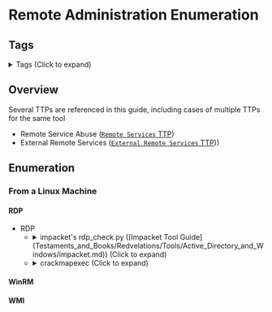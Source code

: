 <!---------------------------------------------------------------------------------
Copyright: (c) BLS OPS LLC.
This program is free software: you can redistribute it and/or modify
it under the terms of the GNU General Public License as published by
the Free Software Foundation, version 3.
This program is distributed in the hope that it will be useful,
but WITHOUT ANY WARRANTY; without even the implied warranty of
MERCHANTABILITY or FITNESS FOR A PARTICULAR PURPOSE. See the
GNU General Public License for more details.
You should have received a copy of the GNU General Public License
along with this program. If not, see <https://www.gnu.org/licenses/>.
--------------------------------------------------------------------------------->
# Remote Administration Enumeration
## Tags
<details><summary>Tags (Click to expand)</summary><p>

Environment

		#@active #@directory #@activedirectory #@microsoft

Context

		#@enum #@enumerate #@enumeration #@remote #@remoteadministration #@administration #@wmi #@windows #@management #@instrumentation #@rdp #@remote #@desktop #@protocol #@winrm

Tools

		#@crackmapexec #@impacket #@rdp #@check #@rdpcheck

</p></details>

## Overview

Several TTPs are referenced in this guide, including cases of multiple TTPs for the same tool

* Remote Service Abuse ([`Remote Services` TTP](TTP/T1021_Remote_Services/T1021.md))
* External Remote Services ([`External Remote Services` TTP](TTP/T1133_External_Remote_Services/T1133.md)))

## Enumeration
### From a Linux Machine


#### RDP

* RDP
	* <details><summary>impacket's rdp_check.py  ([Impacket Tool Guide](Testaments_and_Books/Redvelations/Tools/Active_Directory_and_Windows/impacket.md)) (Click to expand)</summary><p>
		* Examples
			* Example 1: Password-Based

					rdp_check.py $DOMAIN/$DOMAIN_USER:$PASSWORD@$TARGET
				* Example Output

						root@jack-Virtual-Machine:~# rdp_check.py $DOMAIN/$DOMAIN_USER:$PASSWORD@$TARGET
						Impacket v0.10.1.dev1+20220720.103933.3c6713e - Copyright 2022 SecureAuth Corporation

						[*] Access Granted
	* <details><summary>crackmapexec (Click to expand)</summary><p>
		* Examples
			* Example 1: Password-Based, Capture Screenshots

					crackmapexec rdp -u $DOMAIN_USER -p $PASSWORD -d $DOMAIN --screenshot $TARGET
				* Targets can be a subnet or a single system
				* Example Output

						root@jack-Virtual-Machine:~# cme rdp -u $DOMAIN_USER -p $PASSWORD -d $DOMAIN --screenshot 10.0.0.0/24
						RDP         10.0.0.101      3389   WIN11            [*] Windows 10 or Windows Server 2016 Build 22000 (name:WIN11) (domain:microsoftdelivery.com) (nla:True)
						RDP         10.0.0.50       3389   APP              [*] Windows 10 or Windows Server 2016 Build 17763 (name:APP) (domain:microsoftdelivery.com) (nla:True)
						RDP         10.0.0.1        3389   DC01             [*] Windows 10 or Windows Server 2016 Build 17763 (name:DC01) (domain:microsoftdelivery.com) (nla:True)
						RDP         10.0.0.3        3389   CA               [*] Windows 10 or Windows Server 2016 Build 17763 (name:CA) (domain:microsoftdelivery.com) (nla:True)
						RDP         10.0.0.2        3389   DC02             [*] Windows 10 or Windows Server 2016 Build 17763 (name:DC02) (domain:microsoftdelivery.com) (nla:True)
						RDP         10.0.0.101      3389   WIN11            [+] microsoftdelivery.com\domain_admin:P@ssw0rd (Pwn3d!)
						RDP         10.0.0.50       3389   APP              [+] microsoftdelivery.com\domain_admin:P@ssw0rd (Pwn3d!)
						RDP         10.0.0.1        3389   DC01             [+] microsoftdelivery.com\domain_admin:P@ssw0rd (Pwn3d!)
						RDP         10.0.0.3        3389   CA               [+] microsoftdelivery.com\domain_admin:P@ssw0rd (Pwn3d!)
						RDP         10.0.0.101      3389   WIN11            Screenshot saved /root/.cme/screenshots/WIN11_10.0.0.101_2022-08-18_171433.png
						RDP         10.0.0.2        3389   DC02             [+] microsoftdelivery.com\domain_admin:P@ssw0rd (Pwn3d!)
						RDP         10.0.0.50       3389   APP              Screenshot saved /root/.cme/screenshots/APP_10.0.0.50_2022-08-18_171437.png
						RDP         10.0.0.3        3389   CA               Screenshot saved /root/.cme/screenshots/CA_10.0.0.3_2022-08-18_171443.png
						RDP         10.0.0.2        3389   DC02             Screenshot saved /root/.cme/screenshots/DC02_10.0.0.2_2022-08-18_171445.png


#### WinRM



#### WMI


